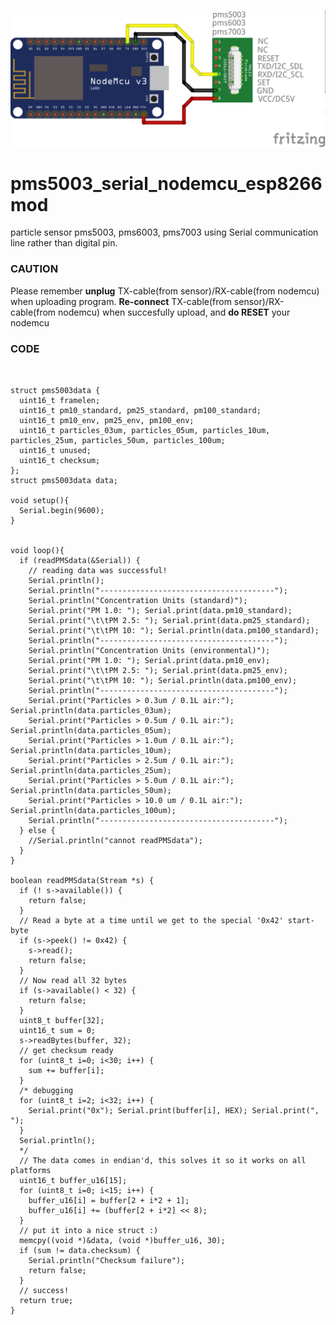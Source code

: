 ![diagram pms5003 serial nodemcu esp8266mod](https://raw.githubusercontent.com/hanandika/pms5003_serial_nodemcu_esp8266mod/master/images/pms5003_serial_nodemcu_bb.png)

# pms5003_serial_nodemcu_esp8266mod
particle sensor pms5003, pms6003, pms7003 using Serial communication line rather than digital pin.

### CAUTION
Please remember **unplug** TX-cable(from sensor)/RX-cable(from nodemcu) when uploading program.
**Re-connect** TX-cable(from sensor)/RX-cable(from nodemcu) when succesfully upload, and **do RESET** your nodemcu

### CODE
```


struct pms5003data {
  uint16_t framelen;
  uint16_t pm10_standard, pm25_standard, pm100_standard;
  uint16_t pm10_env, pm25_env, pm100_env;
  uint16_t particles_03um, particles_05um, particles_10um, particles_25um, particles_50um, particles_100um;
  uint16_t unused;
  uint16_t checksum;
};
struct pms5003data data;

void setup(){
  Serial.begin(9600);
}


void loop(){
  if (readPMSdata(&Serial)) {
    // reading data was successful!
    Serial.println();
    Serial.println("---------------------------------------");
    Serial.println("Concentration Units (standard)");
    Serial.print("PM 1.0: "); Serial.print(data.pm10_standard);
    Serial.print("\t\tPM 2.5: "); Serial.print(data.pm25_standard);
    Serial.print("\t\tPM 10: "); Serial.println(data.pm100_standard);
    Serial.println("---------------------------------------");
    Serial.println("Concentration Units (environmental)");
    Serial.print("PM 1.0: "); Serial.print(data.pm10_env);
    Serial.print("\t\tPM 2.5: "); Serial.print(data.pm25_env);
    Serial.print("\t\tPM 10: "); Serial.println(data.pm100_env);
    Serial.println("---------------------------------------");
    Serial.print("Particles > 0.3um / 0.1L air:"); Serial.println(data.particles_03um);
    Serial.print("Particles > 0.5um / 0.1L air:"); Serial.println(data.particles_05um);
    Serial.print("Particles > 1.0um / 0.1L air:"); Serial.println(data.particles_10um);
    Serial.print("Particles > 2.5um / 0.1L air:"); Serial.println(data.particles_25um);
    Serial.print("Particles > 5.0um / 0.1L air:"); Serial.println(data.particles_50um);
    Serial.print("Particles > 10.0 um / 0.1L air:"); Serial.println(data.particles_100um);
    Serial.println("---------------------------------------");
  } else {
    //Serial.println("cannot readPMSdata");
  }
}

boolean readPMSdata(Stream *s) {
  if (! s->available()) {
    return false;
  }
  // Read a byte at a time until we get to the special '0x42' start-byte
  if (s->peek() != 0x42) {
    s->read();
    return false;
  }
  // Now read all 32 bytes
  if (s->available() < 32) {
    return false;
  }
  uint8_t buffer[32];    
  uint16_t sum = 0;
  s->readBytes(buffer, 32);
  // get checksum ready
  for (uint8_t i=0; i<30; i++) {
    sum += buffer[i];
  }
  /* debugging
  for (uint8_t i=2; i<32; i++) {
    Serial.print("0x"); Serial.print(buffer[i], HEX); Serial.print(", ");
  }
  Serial.println();
  */
  // The data comes in endian'd, this solves it so it works on all platforms
  uint16_t buffer_u16[15];
  for (uint8_t i=0; i<15; i++) {
    buffer_u16[i] = buffer[2 + i*2 + 1];
    buffer_u16[i] += (buffer[2 + i*2] << 8);
  }
  // put it into a nice struct :)
  memcpy((void *)&data, (void *)buffer_u16, 30);
  if (sum != data.checksum) {
    Serial.println("Checksum failure");
    return false;
  }
  // success!
  return true;
}
```
